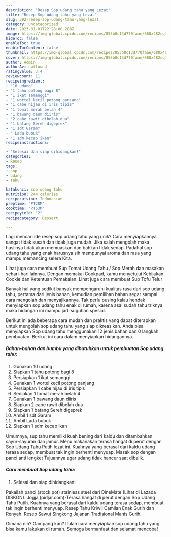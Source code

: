 ```yaml
---
description: "Resep Sop udang tahu yang Lezat"
title: "Resep Sop udang tahu yang Lezat"
slug: 392-resep-sop-udang-tahu-yang-lezat
category: Uncategorized
date: 2023-01-01T22:28:00.288Z
image: https://img-global.cpcdn.com/recipes/853b0c13d770faae/680x482cq70/sop-udang-tahu-foto-resep-utama.jpg
hideToc: false
enableToc: true
enableTocContent: false
thumbnail: https://img-global.cpcdn.com/recipes/853b0c13d770faae/680x482cq70/sop-udang-tahu-foto-resep-utama.jpg
cover: https://img-global.cpcdn.com/recipes/853b0c13d770faae/680x482cq70/sop-udang-tahu-foto-resep-utama.jpg
author: Admin
authorAv: notfound
ratingvalue: 3.4
reviewcount: 11
recipeingredient:
- "10 udang"
- "1 tahu potong bagi 8"
- "1 ikat semanggi"
- "1 wortel kecil potong panjang"
- "1 cabe hijau di iris tipis"
- "1 tomat merah belah 4"
- "1 bawang daun diiris"
- "2 cabe rawit dibelah dua"
- "1 batang Sereh digeprek"
- "1 sdt Garam"
- " Lada bubuk"
- "1 sdm kecap ikan"
recipeinstructions:

- "Selesai dan siap dihidangkan!"
categories:
- Resep
tags:
- sop
- udang
- tahu

katakunci: sop udang tahu 
nutrition: 244 calories
recipecuisine: Indonesian
preptime: "PT28M"
cooktime: "PT53M"
recipeyield: "2"
recipecategory: Dessert

---
```





Lagi mencari ide resep sop udang tahu yang unik? Cara menyiapkannya sangat tidak susah dan tidak juga mudah. Jika salah mengolah maka hasilnya tidak akan memuaskan dan bahkan tidak sedap. Padahal sop udang tahu yang enak harusnya sih mempunyai aroma dan rasa yang mampu memancing selera Kita.





Lihat juga cara membuat Sup Tomat Udang Tahu / Sop Merah dan masakan sehari-hari lainnya. Dengan memakai Cookpad, kamu menyetujui Kebijakan Cookie dan Ketentuan Pemakaian. Lihat juga cara membuat Sup Tofu Telur

Banyak hal yang sedikit banyak mempengaruhi kualitas rasa dari sop udang tahu, pertama dari jenis bahan, kemudian pemilihan bahan segar sampai cara mengolah dan menyajikannya. Tak perlu pusing kalau hendak menyiapkan sop udang tahu enak di rumah, karena asal sudah tahu triknya maka hidangan ini mampu jadi suguhan spesial.






Berikut ini ada beberapa cara mudah dan praktis yang dapat diterapkan untuk mengolah sop udang tahu yang siap dikreasikan. Anda bisa menyiapkan Sop udang tahu menggunakan 12 jenis bahan dan 0 langkah pembuatan. Berikut ini cara dalam menyiapkan hidangannya.

<!--inarticleads1-->

##### Bahan-bahan dan bumbu yang dibutuhkan untuk pembuatan Sop udang tahu:

1. Gunakan 10 udang
1. Siapkan 1 tahu potong bagi 8
1. Persiapkan 1 ikat semanggi
1. Gunakan 1 wortel kecil potong panjang
1. Persiapkan 1 cabe hijau di iris tipis
1. Sediakan 1 tomat merah belah 4
1. Gunakan 1 bawang daun diiris
1. Siapkan 2 cabe rawit dibelah dua
1. Siapkan 1 batang Sereh digeprek
1. Ambil 1 sdt Garam
1. Ambil  Lada bubuk
1. Siapkan 1 sdm kecap ikan


Umumnya, sup tahu memiliki kuah bening dari kaldu dan ditambahkan sayur-sayuran dan jamur. Menu makanakan terasa hangat di perut dengan Sop Udang Tahu Putih lezat ini. Kuahnya yang berasal dari kaldu udang terasa sedap, membuat tak ingin berhenti menyuap. Masak sop dengan panci anti lengket Tujuannya agar udang tidak hancur saat dibalik. 

<!--inarticleads2-->

##### Cara membuat Sop udang tahu:


1. Selesai dan siap dihidangkan!

Pakailah panci (stock pot) stainless steel dari DineMate (Lihat di Lazada DISKON). Jogja,(pidjar.com)-Terasa hangat di perut dengan Sop Udang Tahu Putih. Kuahnya yang berasal dari kaldu udang terasa sedap, membuat tak ingin berhenti menyuap. Resep Tahu Kriwil Camilan Enak Gurih dan Renyah. Resep Sawut Singkong Jajanan Tradisional Manis Gurih. 

Gimana nih? Gampang kan? Itulah cara menyiapkan sop udang tahu yang bisa kamu lakukan di rumah. Semoga bermanfaat dan selamat mencoba!
